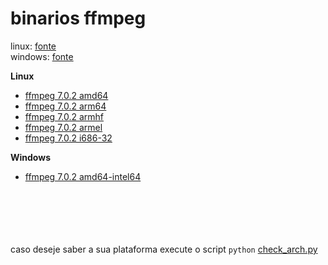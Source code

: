 # binarios ffmpeg
 
linux: [fonte](https://johnvansickle.com/ffmpeg/)<br>
windows: [fonte](https://www.gyan.dev/ffmpeg/builds/)

**Linux**

- [ffmpeg 7.0.2 amd64](/linux/ffmpeg-7.0.2-amd64.zip)<br>
- [ffmpeg 7.0.2 arm64](/linux/ffmpeg-7.0.2-arm64.zip)
- [ffmpeg 7.0.2 armhf](/linux/ffmpeg-7.0.2-armhf.zip)<br>
- [ffmpeg 7.0.2 armel](/linux/ffmpeg-7.0.2-armel.zip)<br>
- [ffmpeg 7.0.2 i686-32](/linux/ffmpeg-7.0.2-i686.zip)<br>


**Windows**

- [ffmpeg 7.0.2 amd64-intel64](/windows/win-ffmpeg-7.0.2-full-amd64-intel64.zip)

<br><br><br><br><br>
caso deseje saber a sua plataforma execute o script `python` [check_arch.py](check_arch.py)
